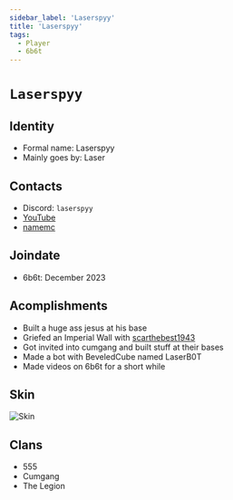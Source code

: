 ```yaml
---
sidebar_label: 'Laserspyy'
title: 'Laserspyy'
tags:
  - Player
  - 6b6t
---
```


# `Laserspyy`

## Identity
* Formal name: Laserspyy
* Mainly goes by: Laser

## Contacts
* Discord: `laserspyy`
* [YouTube](https://www.youtube.com/@Laserspy)
* [namemc](https://namemc.com/profile/Laserspyy.1)

## Joindate
* 6b6t: December 2023

## Acomplishments
* Built a huge ass jesus at his base
* Griefed an Imperial Wall with [scarthebest1943](../Users/scar.md)
* Got invited into cumgang and built stuff at their bases
* Made a bot with BeveledCube named LaserB0T
* Made videos on 6b6t for a short while

## Skin
![Skin](https://s.namemc.com/3d/skin/body.png?id=706494a6ba8deb40&model=classic&theta=30&phi=21&time=90&width=100&height=200)

## Clans
* 555
* Cumgang
* The Legion
